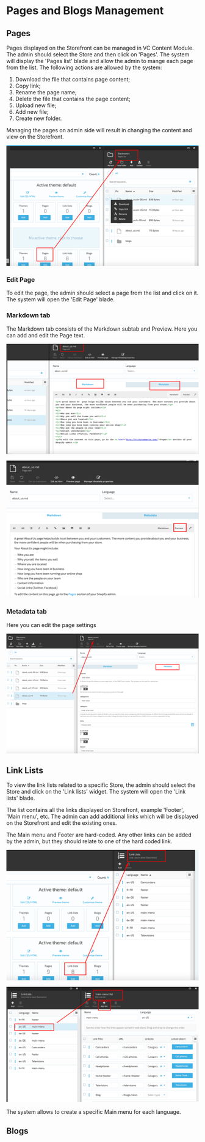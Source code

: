 # Pages and Blogs Management

## Pages

Pages displayed on the Storefront can be managed in VC Content Module. The admin should select the Store and then click on 'Pages'. The system will display the 'Pages list' blade and allow the admin to mange each page from the list. The following actions are allowed by the system:

1. Download the file that contains page content;
1. Copy link;
1. Rename the page name;
1. Delete the file that contains the page content;
1. Upload new file;
1. Add new file;
1. Create new folder.

Managing the pages on admin side will result in changing the content and view on the Storefront.

![Manage pages](media/screen-manage-pages.png)

### Edit Page

To edit the page, the admin should select a page from the list and click on it. The system will open the 'Edit Page' blade.

### Markdown tab

The Markdown tab consists of the Markdown subtab and Preview. Here you can add and edit the Page text.

![Edit Pages](media/screen-edit-page.png)

![Preview text](media/screen-markdown-preview.png)

### Metadata tab

Here you can edit the page settings

![Metadata](media/screen-metadata.png)

## Link Lists

To view the link lists related to a specific Store, the admin should select the Store and click on the 'Link lists' widget. The system will open the 'Link lists' blade.

The list contains all the links displayed on Storefront, example 'Footer', 'Main menu', etc. The admin can add additional links which will be displayed on the Storefront and edit the existing ones.

The Main menu and Footer are hard-coded. Any other links can be added by the admin, but they should relate to one of the hard coded link.

![Links list](media/screen-link-lists.png)

![Main menu](media/screen-main-menu-link.png)

The system allows to create a specific Main menu for each language.

## Blogs



